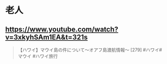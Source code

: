# 老人

## https://www.youtube.com/watch?v=3xkyhSAm1EA&t=321s

> 【ハワイ】マウイ島の件について〜オアフ島渡航情報〜 [279] #ハワイ#マウイ #ハワイ旅行 

